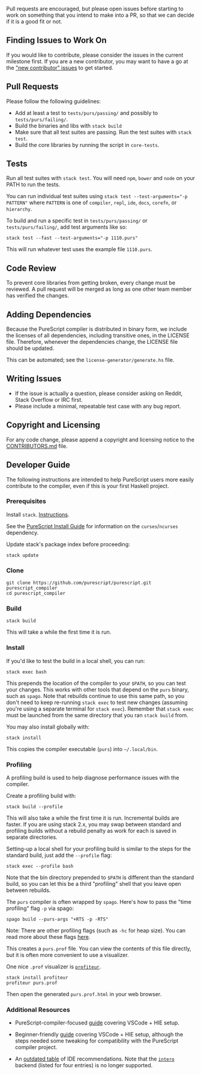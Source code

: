 Pull requests are encouraged, but please open issues before starting to work on something that you intend to make into a PR, so that we can decide if it is a good fit or not.

## Finding Issues to Work On

If you would like to contribute, please consider the issues in the current milestone first. If you are a new contributor, you may want to have a go at the ["new contributor" issues](https://github.com/purescript/purescript/labels/new%20contributor) to get started.

## Pull Requests

Please follow the following guidelines:

- Add at least a test to `tests/purs/passing/` and possibly to `tests/purs/failing/`.
- Build the binaries and libs with `stack build`
- Make sure that all test suites are passing. Run the test suites with `stack test`.
- Build the core libraries by running the script in `core-tests`.

## Tests

Run all test suites with `stack test`. You will need `npm`, `bower` and `node` on your PATH to run the tests.

You can run individual test suites using `stack test --test-arguments="-p
PATTERN"` where `PATTERN` is one of `compiler`, `repl`, `ide`, `docs`, `corefn`,
or `hierarchy`.

To build and run a specific test in `tests/purs/passing/` or `tests/purs/failing/`, add test arguments like so:

`stack test --fast --test-arguments="-p 1110.purs"`

This will run whatever test uses the example file `1110.purs`.

## Code Review

To prevent core libraries from getting broken, every change must be reviewed. A pull request will be merged as long as one other team member has verified the changes.

## Adding Dependencies

Because the PureScript compiler is distributed in binary form, we include
the licenses of all dependencies, including transitive ones, in the LICENSE
file. Therefore, whenever the dependencies change, the LICENSE file should be
updated.

This can be automated; see the `license-generator/generate.hs` file.

## Writing Issues

- If the issue is actually a question, please consider asking on Reddit, Stack Overflow or IRC first.
- Please include a minimal, repeatable test case with any bug report.

## Copyright and Licensing

For any code change, please append a copyright and licensing notice to the [CONTRIBUTORS.md](CONTRIBUTORS.md) file.

## Developer Guide

The following instructions are intended to help PureScript users more easily contribute to the compiler, even if this is your first Haskell project.

### Prerequisites

Install `stack`. [Instructions](https://docs.haskellstack.org/en/stable/README/).

See the [PureScript Install Guide](INSTALL.md) for information on the `curses`/`ncurses` dependency.

Update stack's package index before proceeding:
```
stack update
```

### Clone

```
git clone https://github.com/purescript/purescript.git purescript_compiler
cd purescript_compiler
```

### Build

```
stack build
```

This will take a while the first time it is run.

### Install

If you'd like to test the build in a local shell, you can run:
```
stack exec bash
```

This prepends the location of the compiler to your `$PATH`, so you can test your changes. This works with other tools that depend on the `purs` binary, such as `spago`. Note that rebuilds continue to use this same path, so you don't need to keep re-running `stack exec` to test new changes (assuming you're using a separate terminal for `stack exec`). Remember that `stack exec` must be launched from the same directory that you ran `stack build` from.

You may also install globally with:
```
stack install
```

This copies the compiler executable (`purs`) into `~/.local/bin`.

### Profiling

A profiling build is used to help diagnose performance issues with the compiler.

Create a profiling build with:
```
stack build --profile
```
This will also take a while the first time it is run. Incremental builds are faster. If you are using stack 2.x, you may swap between standard and profiling builds without a rebuild penalty as work for each is saved in separate directories.

Setting-up a local shell for your profiling build is similar to the steps for the standard build, just add the `--profile` flag:
```
stack exec --profile bash
```
Note that the bin directory prepended to `$PATH` is different than the standard build, so you can let this be a third "profiling" shell that you leave open between rebuilds.

The `purs` compiler is often wrapped by `spago`. Here's how to pass the "time profiling" flag `-p` via spago:
```
spago build --purs-args "+RTS -p -RTS"
```

Note: There are other profiling flags (such as `-hc` for heap size). You can read more about these flags [here](http://book.realworldhaskell.org/read/profiling-and-optimization.html).

This creates a `purs.prof` file. You can view the contents of this file directly, but it is often more convenient to use a visualizer.

One nice `.prof` visualizer is [`profiteur`](https://github.com/jaspervdj/profiteur).
```
stack install profiteur
profiteur purs.prof
```
Then open the generated `purs.prof.html` in your web browser.

### Additional Resources

* PureScript-compiler-focused [guide](todo) covering VSCode + HIE setup.

* Beginner-friendly [guide](https://www.vacationlabs.com/haskell/environment-setup.html) covering VSCode + HIE setup, although the steps needed some tweaking for compatibility with the PureScript compiler project.

* An [outdated table](https://github.com/rainbyte/haskell-ide-chart#the-chart-with-a-link-to-each-plug-in) of IDE recommendations. Note that the [`intero`](https://github.com/chrisdone/intero/blob/master/README.md) backend (listed for four entries) is no longer supported.